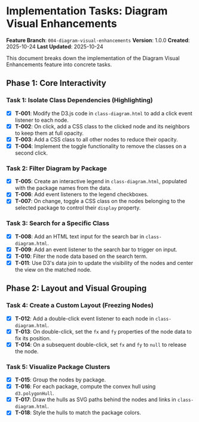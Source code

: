 # Implementation Tasks: Diagram Visual Enhancements

**Feature Branch**: `004-diagram-visual-enhancements`
**Version**: 1.0.0
**Created**: 2025-10-24
**Last Updated**: 2025-10-24

This document breaks down the implementation of the Diagram Visual Enhancements feature into concrete tasks.

## Phase 1: Core Interactivity

### Task 1: Isolate Class Dependencies (Highlighting)

-   [x] **T-001**: Modify the D3.js code in `class-diagram.html` to add a click event listener to each node.
-   [x] **T-002**: On click, add a CSS class to the clicked node and its neighbors to keep them at full opacity.
-   [x] **T-003**: Add a CSS class to all other nodes to reduce their opacity.
-   [x] **T-004**: Implement the toggle functionality to remove the classes on a second click.

### Task 2: Filter Diagram by Package

-   [x] **T-005**: Create an interactive legend in `class-diagram.html`, populated with the package names from the data.
-   [x] **T-006**: Add event listeners to the legend checkboxes.
-   [x] **T-007**: On change, toggle a CSS class on the nodes belonging to the selected package to control their `display` property.

### Task 3: Search for a Specific Class

-   [x] **T-008**: Add an HTML text input for the search bar in `class-diagram.html`.
-   [x] **T-009**: Add an event listener to the search bar to trigger on input.
-   [x] **T-010**: Filter the node data based on the search term.
-   [x] **T-011**: Use D3's data join to update the visibility of the nodes and center the view on the matched node.

## Phase 2: Layout and Visual Grouping

### Task 4: Create a Custom Layout (Freezing Nodes)

-   [x] **T-012**: Add a double-click event listener to each node in `class-diagram.html`.
-   [x] **T-013**: On double-click, set the `fx` and `fy` properties of the node data to fix its position.
-   [x] **T-014**: On a subsequent double-click, set `fx` and `fy` to `null` to release the node.

### Task 5: Visualize Package Clusters

-   [x] **T-015**: Group the nodes by package.
-   [x] **T-016**: For each package, compute the convex hull using `d3.polygonHull`.
-   [x] **T-017**: Draw the hulls as SVG paths behind the nodes and links in `class-diagram.html`.
-   [x] **T-018**: Style the hulls to match the package colors.
